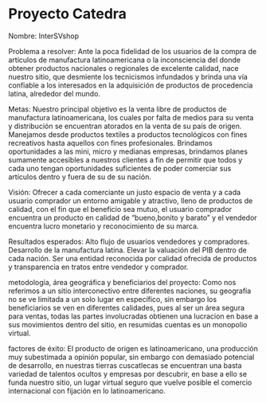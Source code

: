 # Proyecto Catedra
 Nombre: InterSVshop

Problema a resolver: Ante la poca fidelidad de los usuarios de la compra de artículos de manufactura latinoamericana o la inconsciencia del donde obtener productos  nacionales o regionales de excelente calidad, nace nuestro sitio, que desmiente los tecnicismos infundados y brinda una vía confiable a los interesados en la adquisición de productos de procedencia latina, alrededor del mundo.

Metas:
Nuestro principal objetivo es la venta libre de productos de manufactura latinoamericana, los cuales por falta de medios para su venta y distribución se encuentran atorados en la venta de su país de origen.
Manejamos desde  productos textiles a productos tecnológicos con fines recreativos hasta aquellos con fines profesionales.
Brindamos oportunidades a las mini, micro y medianas empresas, brindamos planes sumamente accesibles a nuestros clientes a fin de permitir que todos y cada uno tengan oportunidades suficientes de poder comerciar sus artículos dentro y fuera de su de su nación.   

Visión:
Ofrecer a cada comerciante un justo espacio de venta y a cada usuario comprador un entorno amigable y atractivo, lleno de productos de calidad, con el fin que el beneficio sea mutuo, el usuario comprador encuentra un producto en calidad de “bueno,bonito y barato” y el vendedor encuentra lucro monetario y reconocimiento de su marca.

Resultados esperados:
Alto flujo de usuarios vendedores y compradores.
Desarrollo de la manufactura latina.
Elevar la valuación del PIB dentro de cada nación.
Ser una entidad reconocida por calidad ofrecida de productos y transparencia en tratos entre vendedor y comprador.

metodología, área geográfica y
 beneficiarios del proyecto:
Como nos referimos a un sitio interconectivo entre diferentes naciones, su geografía no se ve limitada a un solo lugar en específico, sin embargo los beneficiarios se ven en diferentes calidades, pues al ser un área segura para ventas, todas las partes involucradas obtienen una lucracion en base a sus movimientos dentro del sitio, en resumidas cuentas es un monopolio virtual.

factores de éxito:
El producto de origen es latinoamericano, una producción muy subestimada a opinión popular, sin embargo con demasiado potencial de desarrollo, en nuestras tierras cuscatlecas se encuentran una basta variedad de talentos ocultos y empresas por descubrir, en base a ello se funda nuestro sitio, un lugar virtual seguro que vuelve posible el comercio internacional con fijación en lo latinoamericano.


